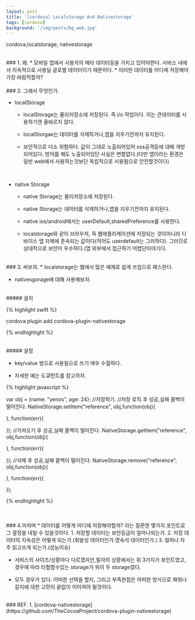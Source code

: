 ```yaml
---
layout: post
title: '[cordova] Localstorage And Nativestorage'
tags: [cordova]
background: '/img/posts/bg_web.jpg'
---
```

cordova,localstorage, nativestorage

<br>
### 1. 왜.
*  모바일 앱에서 사용자의 메타 데이터등을 가지고 있어야한다. 서비스 내에서 지속적으로 사용딜 글로벌 데이터이기 때문이다.
*  이러한 데이터를 어디에 저장해야 가장 바람직할까?

<br>
<br>
### 2. 그래서 무엇인가.

<br>

* localStorage 
	* localStorage는 물리저장소에 저장된다. 즉 i/o 작업이다. 이는 큰데이터를 사용하기엔 올바르지 않다.
	
	* localStorgae는 데이터를 삭제하거나,앱을 지우기전까지 유지된다.

	
	* 보안적으로 다소 위험하다. 값이 그대로 노출되어있어 xss공격등에 대해 개방되어있다. 방어를 해도 노출되어있단 사실은 변함없다.(다만 앱이라는 환경은 일반 web에서 사용하는것보단 독립적으로 사용됨으로 안전할것이다)

<br>

* native Storage
	*  native Storage는 물리저장소에 저장된다.

	
	*  native Storage는 데이터를 삭제하거나,앱을 지우기전까지 유지된다.

	
	*  native ios/android에서는 userDefault,sharedPreference를 사용한다.

	
	* localstorage와 같이 브라우저, 즉 웹애플리케이션에 저장되는 것이아니라 디바이스 앱 자체에 존속되는 값이다(적어도 userdefault는 그러하다). 그러므로 상대적으로 보안이 우수하다.(앱 외부에서 접근하기 어렵단이야기다.




<br>
### 3. 써보자.
* localstorage는 웹에서 많은 예제로 쉽게 쓰임으로 패스한다.

* nativesgorage에 대해 사용해보자.

<br>
##### 설치

{% highlight swift %}

cordova plugin add cordova-plugin-nativestorage

{% endhighlight %}

<br>
##### 설정

* key/value 쌍으로 사용됨으로 쓰기 매우 수월하다.


* 자세한 예는 도큐먼트를 참고하자.

{% highlight javascript %}

var obj = {name: "yenos", age: 24};
//저장하기.
//저장 로직 후 성공,실패 콜백이 떨어진다.
NativeStorage.setItem("reference", obj,function(obj){

}, function(err){

});
//가져오기 후 성공,실패 콜백이 떨어진다.
NativeStorage.getItem("reference", obj,function(obj){

}, function(err){

});
//삭제 후 성공,실패 콜백이 떨어진다.
NativeStorage.remove("reference", obj,function(obj){

}, function(err){

});

{% endhighlight %}

<br>
<br>
### 4.마치며
* 데이터를 어떻게 어디에 저장해야할까? 라는 질문엔 몇가지 포인트로 그 결정을 내릴 수 있을것이다.
	1. 저장할 데이터는 보안등급이 얼마나되는가.
	2. 저장 데이터의 지속성은 어떻게 되는가.(휘발성 데이터인가.영속석 데이터인가.)
	3. 얼마나 자주 읽고쓰게 되는가.(성능이슈)

* 서비스의 사이즈/상황마다 다르겠지만,필자의 상황에서는 위 3가지가 포인트였고, 경우에 따라 타협할수있는	storage가 위이 두 storage였다. 


* 모두 경우가 있다. 어떠한 선택을 할지, 그리고 부족한점은 어떠한 방식으로 채워나갈지에 대한 고민이 끝없이 이어져야 될것이다.

<br>
### REF.
1. [cordova-nativestorage](https://github.com/TheCocoaProject/cordova-plugin-nativestorage)







